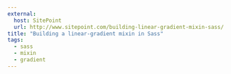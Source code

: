```yaml
---
external:
  host: SitePoint
  url: http://www.sitepoint.com/building-linear-gradient-mixin-sass/
title: "Building a linear-gradient mixin in Sass"
tags:
  - sass
  - mixin
  - gradient
---
```

